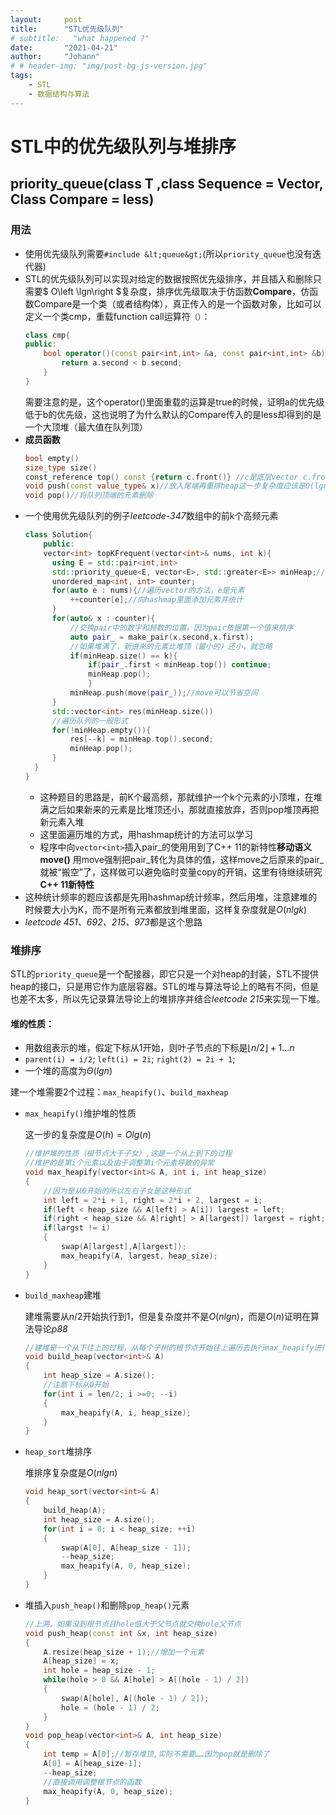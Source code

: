```yaml
---
layout:     post
title:      "STL优先级队列"
# subtitle:   "what happened ?"
date:       "2021-04-21"
author:     "Johann"
# # header-img: "img/post-bg-js-version.jpg"
tags:
    - STL
    - 数据结构与算法
---
```


# STL中的优先级队列与堆排序
## priority_queue(class T ,class Sequence = Vector, Class Compare = less<typename sequence:value_type>)
### 用法
- 使用优先级队列需要`#include &lt;queue&gt;`(所以`priority_queue`也没有迭代器)
- STL的优先级队列可以实现对给定的数据按照优先级排序，并且插入和删除只需要$ O\left \lgn\right $复杂度，排序优先级取决于仿函数**Compare**，仿函数Compare是一个类（或者结构体），真正传入的是一个函数对象，比如可以定义一个类cmp，重载function call运算符`（）`：
    ```C++
    class cmp{
    public:
        bool operator()(const pair<int,int> &a, const pair<int,int> &b){
            return a.second < b.second;
        }
    }
    ```  
    需要注意的是，这个operator()里面重载的运算是true的时候，证明a的优先级低于b的优先级，这也说明了为什么默认的Compare传入的是less却得到的是一个大顶堆（最大值在队列顶）
- **成员函数**
  ```C++
  bool empty()
  size_type size()
  const_reference top() const {return c.front()} //c是底层vector c.front()返回的是元素而不是迭代器
  void push(const value_type& x)//放入尾端再重排heap这一步复杂度应该是O(lgn)
  void pop()//将队列顶端的元素删除
  ```
- 一个使用优先级队列的例子*leetcode-347*数组中的前k个高频元素
  ```C++
  class Solution{
      public:
      vector<int> topKFrequent(vector<int>& nums, int k){
        using E = std::pair<int,int>
        std::priority_queue<E, vector<E>, std::greater<E>> minHeap;//这里是一个小顶堆
        unordered_map<int, int> counter;
        for(auto e : nums){//遍历vector的方法，e是元素
            ++counter[e];//向hashmap里面添加元素并统计
        }
        for(auto& x : counter){
            //交换pair中的数字和频数的位置，因为pair依据第一个值来排序
            auto pair_ = make_pair(x.second,x.first);
            //如果堆满了，新进来的元素比堆顶（最小的）还小，就忽略
            if(minHeap.size() == k){
                if(pair_.first < minHeap.top()) continue;
                minHeap.pop();
                }
            minHeap.push(move(pair_));//move可以节省空间    
        }
        std::vector<int> res(minHeap.size())
        //遍历队列的一般形式
        for(!minHeap.empty()){
            res[--k] = minHeap.top().second;
            minHeap.pop();
        }
    }
  }
  ```
  - 这种题目的思路是，前K个最高频，那就维护一个k个元素的小顶堆，在堆满之后如果新来的元素是比堆顶还小，那就直接放弃，否则pop堆顶再把新元素入堆
  - 这里面遍历堆的方式，用hashmap统计的方法可以学习
  - 程序中向`vector<int>`插入pair_的使用用到了C++ 11的新特性**移动语义move()** 用move强制把pair_转化为具体的值，这样move之后原来的pair_就被“搬空”了，这样做可以避免临时变量copy的开销，这里有待继续研究**C++ 11新特性**
- 这种统计频率的题应该都是先用hashmap统计频率，然后用堆，注意建堆的时候要大小为K，而不是所有元素都放到堆里面，这样复杂度就是$O(nlgk)$
- *leetcode 451、692、215、973*都是这个思路
### 堆排序
  STL的`priority_queue`是一个配接器，即它只是一个对heap的封装，STL不提供heap的接口，只是用它作为底层容器。STL的堆与算法导论上的略有不同，但是也差不太多，所以先记录算法导论上的堆排序并结合*leetcode 215*来实现一下堆。

#### 堆的性质：
- 用数组表示的堆，假定下标从1开始，则叶子节点的下标是$\lfloor n/2\rfloor+1...n$
- `parent(i) = i/2`; `left(i) = 2i`; `right(2) = 2i + 1`;
- 一个堆的高度为$\Theta(lgn)$

建一个堆需要2个过程：`max_heapify()`、`build_maxheap`

- `max_heapify()`维护堆的性质

    这一步的复杂度是$O(h) = Olg(n)$
  
  ```C++
  //维护堆的性质（根节点大于子女）,这是一个从上到下的过程
  //维护的是第i个元素以及由于调整第i个元素导致的异常
  void max_heapify(vector<int>& A, int i, int heap_size)
  {
      //因为是从0开始的所以左右子女是这种形式
      int left = 2*i + 1, right = 2*i + 2, largest = i;
      if(left < heap_size && A[left] > A[i]) largest = left;
      if(right < heap_size && A[right] > A[largest]) largest = right;
      if(largst != i)
      {
          swap(A[largest],A[largest]);
          max_heapify(A, largest, heap_size);
      }
  }
  ```
- `build_maxheap`建堆

    建堆需要从$n/2$开始执行到1，但是复杂度并不是$O(nlgn)$，而是$O(n)$证明在算法导论*p88*

  ```C++
  //建堆是一个从下往上的过程，从每个子树的根节点开始往上遍历去执行max_heapify进行调整
  void build_heap(vector<int>& A)
  {
      int heap_size = A.size();
      //注意下标从0开始
      for(int i = len/2; i >=0; --i)
      {
          max_heapify(A, i, heap_size);
      }
  }
  ```
- `heap_sort`堆排序

    堆排序复杂度是$O(nlgn)$
  ```C++
  void heap_sort(vector<int>& A)
  {
      build_heap(A);
      int heap_size = A.size();
      for(int i = 0; i < heap_size; ++i)
      {
          swap(A[0], A[heap_size - 1]);
          --heap_size;
          max_heapify(A, 0, heap_size);
      }
  }
  ```

- 堆插入`push_heap()`和删除`pop_heap()`元素
    ```C++
    //上溯，如果没到根节点且hole值大于父节点就交换hole父节点
    void push_heap(const int &x, int heap_size)
    {
        A.resize(heap_size + 1);//增加一个元素
        A[heap_size] = x;
        int hole = heap_size - 1;
        while(hole > 0 && A[hole] > A[(hole - 1) / 2])
        {
            swap(A[hole], A[(hole - 1) / 2]);
            hole = (hole - 1) / 2;
        }
    }
    void pop_heap(vector<int>& A, int heap_size)
    {
        int temp = A[0];//暂存堆顶,实际不需要……因为pop就是删除了
        A[0] = A[heap_size-1];
        --heap_size;
        //直接调用调整根节点的函数
        max_heapify(A, 0, heap_size);
    }
    ```



